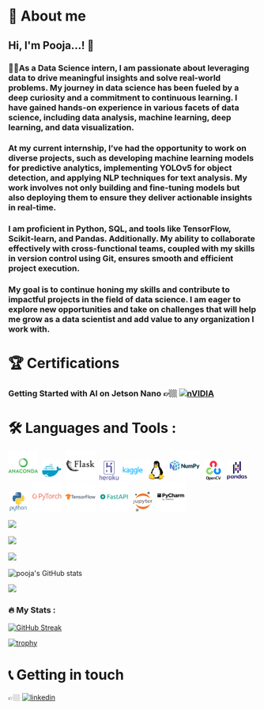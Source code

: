 # 🚀 About me
## Hi, I'm Pooja...! 👋

### 👩‍💻As a Data Science intern, I am passionate about leveraging data to drive meaningful insights and solve real-world problems. My journey in data science has been fueled by a deep curiosity and a commitment to continuous learning. I have gained hands-on experience in various facets of data science, including data analysis, machine learning, deep learning, and data visualization.

### At my current internship, I’ve had the opportunity to work on diverse projects, such as developing machine learning models for predictive analytics, implementing YOLOv5 for object detection, and applying NLP techniques for text analysis. My work involves not only building and fine-tuning models but also deploying them to ensure they deliver actionable insights in real-time.

### I am proficient in Python, SQL, and tools like TensorFlow, Scikit-learn, and Pandas. Additionally. My ability to collaborate effectively with cross-functional teams, coupled with my skills in version control using Git, ensures smooth and efficient project execution.

### My goal is to continue honing my skills and contribute to impactful projects in the field of data science. I am eager to explore new opportunities and take on challenges that will help me grow as a data scientist and add value to any organization I work with.

# 🏆 Certifications 


### Getting Started with AI on Jetson Nano 👉🏼 [![nVIDIA](https://img.shields.io/badge/nVIDIA-%2376B900.svg?style=for-the-badge&logo=nVIDIA&logoColor=white)](https://learn.nvidia.com/certificates?id=cZW8W-UXSI2hwCnwH1F-tg)






# :hammer_and_wrench: Languages and Tools :

<div>
  <img src="https://github.com/devicons/devicon/blob/master/icons/anaconda/anaconda-original-wordmark.svg" title="Anaconda" alt="Anaconda" width="60" height="60"/>&nbsp;
  <img src="https://github.com/devicons/devicon/blob/master/icons/docker/docker-plain.svg" title="Docker" alt="Docker" width="40" height="40"/>&nbsp;
  <img src="https://github.com/devicons/devicon/blob/master/icons/flask/flask-original-wordmark.svg" title="Flask" alt="Flask" width="60" height="60"/>&nbsp;
  <img src="https://github.com/devicons/devicon/blob/master/icons/heroku/heroku-original-wordmark.svg" title="heroku" alt="heroku" width="40" height="40"/>&nbsp;
  <img src="https://github.com/devicons/devicon/blob/master/icons/kaggle/kaggle-original-wordmark.svg" title="kaggle" alt="kaggle" width="40" height="40"/>&nbsp;
  <img src="https://github.com/devicons/devicon/blob/master/icons/linux/linux-original.svg" title="linux" alt="linux" width="40" height="40"/>&nbsp;
  <img src="https://github.com/devicons/devicon/blob/master/icons/numpy/numpy-original-wordmark.svg" title="numpy" alt="numpy" width="60" height="60"/>&nbsp;
  <img src="https://github.com/devicons/devicon/blob/master/icons/opencv/opencv-original-wordmark.svg" title="opencv" alt="opencv" width="40" height="40"/>&nbsp;
  <img src="https://github.com/devicons/devicon/blob/master/icons/pandas/pandas-original-wordmark.svg" title="pandas" alt="pandas" width="40" height="40"/>&nbsp;
  <img src="https://github.com/devicons/devicon/blob/master/icons/python/python-original-wordmark.svg" title="python" alt="python" width="40" height="40"/>&nbsp;
  <img src="https://github.com/devicons/devicon/blob/master/icons/pytorch/pytorch-plain-wordmark.svg" title="pytorch" alt="pytorch" width="60" height="60"/>&nbsp;
  <img src="https://github.com/devicons/devicon/blob/master/icons/tensorflow/tensorflow-original-wordmark.svg" title="tensorflow" alt="tensorflow" width="60" height="60"/>&nbsp;
  <img src="https://github.com/devicons/devicon/blob/master/icons/fastapi/fastapi-original-wordmark.svg" title="fastai" alt="fastai" width="60" height="60"/>&nbsp;
  <img src="https://github.com/devicons/devicon/blob/master/icons/jupyter/jupyter-original-wordmark.svg" title="jupyter" alt="jupyter" width="40" height="40"/>&nbsp;
  <img src="https://github.com/devicons/devicon/blob/master/icons/pycharm/pycharm-original-wordmark.svg" title="pycharm" alt="pycharm" width="60" height="60"/>&nbsp;


</div>

![](https://hits.seeyoufarm.com/api/count/incr/badge.svg?url=https%3A%2F%2Fgithub.com%2Fpooja-anil-thakur1212%2Fhit-counter)

![](https://github-profile-summary-cards.vercel.app/api/cards/profile-details?username=pooja-anil-thakur&theme=vue)

![](https://activity-graph.herokuapp.com/graph?username=pooja-anil-thakur&theme=minimal)

![pooja's GitHub stats](https://github-readme-stats.vercel.app/api?username=pooja-anil-thakur&show_icons=true&theme=radical)

![](https://github-readme-stats.vercel.app/api/top-langs/?username=pooja-anil-thakur)

### :fire: My Stats :

[![GitHub Streak](http://github-readme-streak-stats.herokuapp.com?user=pooja-anil-thakur&theme=dark&hide_border=true&background=550892&fire=04F1FF&ring=0CFF00&currStreakLabel=FDFF0C&currStreakNum=00FDFF&sideNums=FDFF0A&sideLabels=17FFEA&dates=FFBE02&stroke=0CEDFF&border=25FF0F)](https://git.io/streak-stats)



[![trophy](https://github-profile-trophy.vercel.app/?username=pooja-anil-thakur&theme=algolia)](https://github.com/pooja-anil-thakur/github-profile-trophy)









# 📞 Getting in touch

👉🏼 [![linkedin](https://img.shields.io/badge/linkedin-0A66C2?style=for-the-badge&logo=linkedin&logoColor=white)](https://www.linkedin.com/in/pooja-thakur-ba804520a/)



